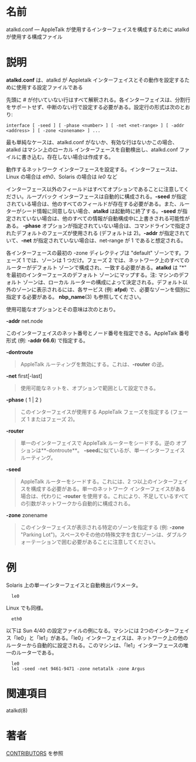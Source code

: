 # 名前

atalkd.conf — AppleTalk が使用するインターフェイスを構成するために atalkd が使用する構成ファイル

# 説明

**atalkd.conf** は、atalkd が Appletalk
インターフェイスとその動作を設定するために使用する設定ファイルである

先頭に *\#*
が付いていない行はすべて解釈される。各インターフェイスは、分割行をサポートせず、中断のない行で設定する必要がある。設定行の形式は次のとおり:

`interface [ -seed ] [ -phase <number> ] [ -net <net-range> ] [ -addr <address> ] [ -zone <zonename> ] ...`

最も単純なケースは、atalkd.conf がないか、有効な行はないかこの場合、atalkd はマシン上のローカル
インターフェースを自動検出し、atalkd.conf ファイルに書き込む。存在しない場合は作成する。

動作するネットワーク インターフェースを設定する。インターフェースは、Linux の場合は *eth0*、Solaris の場合は *le0* など

インターフェース以外のフィールドはすべてオプションであることに注意してください。ループバック インターフェースは自動的に構成される。**-seed**
が指定されている場合は、他のすべてのフィールドが存在する必要がある。また、ルーターがシード情報に同意しない場合、**atalkd**
は起動時に終了する。**-seed** が指定されていない場合は、他のすべての情報が自動構成中に上書きされる可能性がある。 **-phase**
オプションが指定されていない場合は、コマンドラインで指定されたデフォルトのフェーズが使用される (デフォルトは 2)。**-addr**
が指定されていて、**-net** が指定されていない場合は、net-range が 1 であると想定される。

各インターフェースの最初の -zone ディレクティブは "default" ゾーンです。フェーズ 1 では、ゾーンは 1 つだけ。フェーズ 2
では、ネットワーク上のすべてのルーターがデフォルト ゾーンで構成され、一致する必要がある。**atalkd** は "*"
を最初のインターフェースのデフォルト ゾーンにマップする。注: マシンのデフォルト ゾーンは、ローカル
ルーターの構成によって決定される。デフォルト以外のゾーンに表示されるには、各サービス (例: **afpd**)
で、必要なゾーンを個別に指定する必要がある。 **nbp_name**(3) も参照してください。

使用可能なオプションとその意味は次のとおり。

**-addr** net.node

このインターフェイスのネット番号とノード番号を指定できる。AppleTalk 番号形式 (例: **-addr 66.6**) で指定する。

**-dontroute**

> AppleTalk ルーティングを無効にする。これは、**-router** の逆。

**-net** first[-last]

> 使用可能なネットを、オプションで範囲として設定できる。

**-phase** ( 1 | 2 )

> このインターフェイスが使用する AppleTalk フェーズを指定する (フェーズ 1 またはフェーズ 2)。

**-router**

> 単一のインターフェイスで AppleTalk ルーターをシードする。逆の オプションは**-dontroute**。 **-seed**に似ているが、単一インターフェイス ルーティング。

**-seed**

> AppleTalk ルーターをシードする。これには、2 つ以上のインターフェイスを構成する必要がある。単一のネットワーク インターフェイスがある場合は、代わりに **-router** を使用する。これにより、不足しているすべての引数がネットワークから自動的に構成される。

**-zone** zonename

> このインターフェイスが表示される特定のゾーンを指定する (例: **-zone** "Parking Lot")。スペースやその他の特殊文字を含むゾーンは、ダブルクォーテーションで囲む必要があることに注意してください。

# 例

Solaris 上の単一インターフェイスと自動検出パラメータ。

      le0

Linux でも同様。

      eth0

以下は Sun 4/40 の設定ファイルの例になる。マシンには
2つのインターフェイス「le0」と「le1」がある。「le0」インターフェイスは、ネットワーク上の他のルーターから自動的に設定される。このマシンは、「le1」インターフェースの唯一のルーターである。

      le0
      le1 -seed -net 9461-9471 -zone netatalk -zone Argus

# 関連項目

atalkd(8)

# 著者

[CONTRIBUTORS](https://netatalk.io/contributors) を参照
